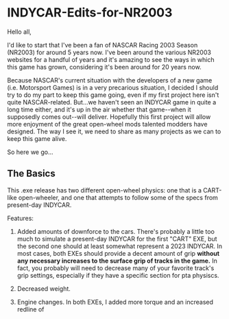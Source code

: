 # INDYCAR-Edits-for-NR2003

Hello all,

I'd like to start that I've been a fan of NASCAR Racing 2003 Season (NR2003) for around 5 years now. I've been around the various NR2003 websites for a handful of years and it's amazing to see the ways in which this game has grown, considering it's been around for 20 years now. 

Because NASCAR's current situation with the developers of a new game (i.e. Motorsport Games) is in a very precarious situation, I decided I should try to do my part to keep this game going, even if my first project here isn't quite NASCAR-related. But...we haven't seen an INDYCAR game in quite a long time either, and it's up in the air whether that game--when it supposedly comes out--will deliver. Hopefully this first project will allow more enjoyment of the great open-wheel mods talented modders have designed. The way I see it, we need to share as many projects as we can to keep this game alive.

So here we go...

## The Basics


This .exe release has two different open-wheel physics: one that is a CART-like open-wheeler, and one that attempts to follow some of the specs from present-day INDYCAR.

Features:

1. Added amounts of downforce to the cars. There's probably a little too much to simulate a present-day INDYCAR for the first "CART" EXE, but the second one should at least somewhat represent a 2023 INDYCAR. In most cases, both EXEs should provide a decent amount of grip **without any necessary increases to the surface grip of tracks in the game.** In fact, you probably will need to decrease many of your favorite track's grip settings, especially if they have a specific section for pta physiscs.

2. Decreased weight. 

3. Engine changes. In both EXEs, I added more torque and an increased redline of 



